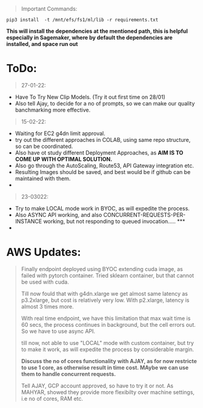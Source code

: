 > Important Commands:
```
pip3 install  -t /mnt/efs/fs1/ml/lib -r requirements.txt

```
**This will install the dependencies at the mentioned path, this is helpful especially in Sagemaker, where by default the dependencies are installed, and space run out**



# ToDo:

> 27-01-22:
  - Have To Try New Clip Models. (Try it out first time on 28/01)
  - Also tell Ajay, to decide for a no of prompts, so we can make our quality banchmarking more effective.
> 15-02-22:

  - Waiting for EC2 g4dn limit approval.
  - try out the different approaches in COLAB, using same repo structure, so can be coordinated.
  - Also have ot study different Deployment Approaches, as **AIM IS TO COME UP WITH OPTIMAL SOLUTION.** 
  - Also go through the AutoScaling, Route53, API Gateway integration etc.
  - Resulting Images should be saved, and best would be if github can be maintained with them.
  - 
> 23-03022:

  - Try to make LOCAL mode work in BYOC, as will expedite the process.
  - Also ASYNC API working, and also CONCURRENT-REQUESTS-PER-INSTANCE working, but not responding to queued invocation..... ***
  - 



# AWS Updates:

> Finally endpoint deployed using BYOC extending cuda image, as failed with pytorch container. Tried sklearn container, but that cannot be used with cuda.
> 
> Till now fould that with g4dn.xlarge we get almost same latency as p3.2xlarge, but cost is relatively very low. With p2.xlarge, latency is almost 3 times more.
> 
> With real time endpoint, we have this limitation that max wait time is 60 secs, the process continues in background, but the cell errors out. So we have to use async API.
> 
> till now, not able to use "LOCAL" mode with custom container, but try to make it work, as will expedite the process by considerable margin.
> 
> **Discuss the no of cores functionality with AJAY, as for now restricte to use 1 core, as otherwise result in time cost. MAybe we can use them to handle concurrent requests.**
> 
> Tell AJAY, GCP account approved, so have to try it or not. As MAHYAR, showed they provide more flexibilty over machine settings, i.e no of cores, RAM etc.
> 





